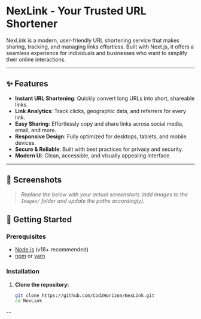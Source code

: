 # NexLink - Your Trusted URL Shortener

NexLink is a modern, user-friendly URL shortening service that makes sharing, tracking, and managing links effortless. Built with Next.js, it offers a seamless experience for individuals and businesses who want to simplify their online interactions.

---

## ✨ Features

- **Instant URL Shortening**: Quickly convert long URLs into short, shareable links.
- **Link Analytics**: Track clicks, geographic data, and referrers for every link.
- **Easy Sharing**: Effortlessly copy and share links across social media, email, and more.
- **Responsive Design**: Fully optimized for desktops, tablets, and mobile devices.
- **Secure & Reliable**: Built with best practices for privacy and security.
- **Modern UI**: Clean, accessible, and visually appealing interface.

---

## 📸 Screenshots

> _Replace the below with your actual screenshots (add images to the `Images/` folder and update the paths accordingly)._

## 🚀 Getting Started

### Prerequisites

- [Node.js](https://nodejs.org/) (v18+ recommended)
- [npm](https://www.npmjs.com/) or [yarn](https://yarnpkg.com/)

### Installation

1. **Clone the repository:**
   ```sh
   git clone https://github.com/CodzHorizon/NexLink.git
   cd NexLink

--

